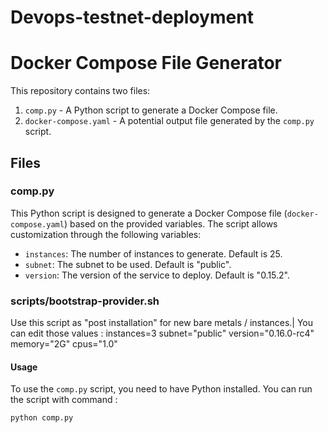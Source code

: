 # Devops-testnet-deployment

# Docker Compose File Generator

This repository contains two files:

1. `comp.py` - A Python script to generate a Docker Compose file.
2. `docker-compose.yaml` - A potential output file generated by the `comp.py` script.

## Files

### comp.py

This Python script is designed to generate a Docker Compose file (`docker-compose.yaml`) based on the provided variables. The script allows customization through the following variables:

- `instances`: The number of instances to generate. Default is 25.
- `subnet`: The subnet to be used. Default is "public".
- `version`: The version of the service to deploy. Default is "0.15.2".

### scripts/bootstrap-provider.sh

Use this script as "post installation" for new bare metals / instances.|
You can edit those values :
instances=3
subnet="public"
version="0.16.0-rc4"
memory="2G"
cpus="1.0"

#### Usage

To use the `comp.py` script, you need to have Python installed. You can run the script with command : 

```bash
python comp.py
